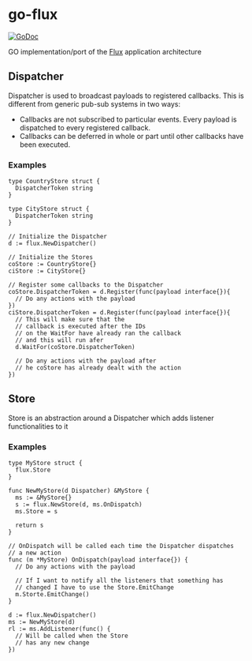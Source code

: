 # go-flux
[![GoDoc](https://godoc.org/github.com/xescugc/go-flux?status.svg)](https://godoc.org/github.com/xescugc/go-flux)

GO implementation/port of the [Flux](https://github.com/facebook/flux) application architecture

## Dispatcher

Dispatcher is used to broadcast payloads to registered callbacks. This is different from generic pub-sub systems in two ways:

* Callbacks are not subscribed to particular events. Every payload is dispatched to every registered callback.
* Callbacks can be deferred in whole or part until other callbacks have been executed.

### Examples

```golang
type CountryStore struct {
  DispatcherToken string
}

type CityStore struct {
  DispatcherToken string
}

// Initialize the Dispatcher
d := flux.NewDispatcher()

// Initialize the Stores
coStore := CountryStore{}
ciStore := CityStore{}

// Register some callbacks to the Dispatcher
coStore.DispatcherToken = d.Register(func(payload interface{}){
  // Do any actions with the payload
})
ciStore.DispatcherToken = d.Register(func(payload interface{}){
  // This will make sure that the
  // callback is executed after the IDs
  // on the WaitFor have already ran the callback 
  // and this will run afer
  d.WaitFor(coStore.DispatcherToken)

  // Do any actions with the payload after
  // he coStore has already dealt with the action
})
```

## Store

Store is an abstraction around a Dispatcher which adds listener functionalities to it

### Examples

```golang
type MyStore struct {
  flux.Store
}

func NewMyStore(d Dispatcher) &MyStore {
  ms := &MyStore{}
  s := flux.NewStore(d, ms.OnDispatch)
  ms.Store = s

  return s
}

// OnDispatch will be called each time the Dispatcher dispatches
// a new action
func (m *MyStore) OnDispatch(payload interface{}) {
  // Do any actions with the payload

  // If I want to notify all the listeners that something has
  // changed I have to use the Store.EmitChange
  m.Storte.EmitChange()
}

d := flux.NewDispatcher()
ms := NewMyStore(d)
rl := ms.AddListener(func() {
  // Will be called when the Store
  // has any new change
})

```
